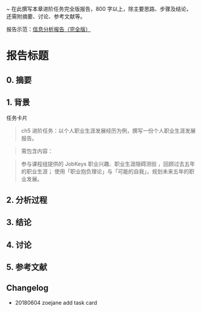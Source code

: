 ~ 在此撰写本章进阶任务完全版报告，800 字以上，除主要思路、步骤及结论，还需附摘要、讨论、参考文献等。

报告示范：[信息分析报告（完全版）](https://github.com/AIHackers/IA001/blob/master/TmpAnalysisReportFull.md) 

# 报告标题

## 0. 摘要

## 1. 背景

任务卡片

> ch5 进阶任务：以个人职业生涯发展经历为例，撰写一份个人职业生涯发展报告。

> 需包含内容：

> 参与课程组提供的 JobKeys 职业兴趣、职业生涯阻碍测验 ，回顾过去五年的职业生涯；
使用「职业抱负理论」与「可能的自我」，规划未来五年的职业发展。

## 2. 分析过程

## 3. 结论

## 4. 讨论

## 5. 参考文献

## Changelog

- 20180604 zoejane add task card


